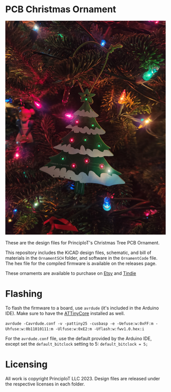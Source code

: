 # PCB Christmas Ornament
![cover photo](https://github.com/PrincipIoT/ChristmasOrnament/blob/main/photo.jpg?raw=true)

These are the design files for PrincipIoT's Christmas Tree PCB Ornament.

This repository includes the KiCAD design files, schematic, and bill of materials in the `OrnamentSCH` folder, and software in the `OrnamentCode` file. The hex file for the compiled firmware is available on the releases page.

These ornaments are available to purchase on [Etsy](https://principiot.etsy.com/listing/1627174457) and [Tindie](https://www.tindie.com/products/principiot/led-christmas-tree-ornament-twinkles/)

# Flashing
To flash the firmware to a board, use `avrdude` (it's included in the Arduino IDE). Make sure to have the [ATTinyCore](https://github.com/SpenceKonde/ATTinyCore) installed as well.

`avrdude -Cavrdude.conf -v -pattiny25 -cusbasp -e -Uefuse:w:0xFF:m -Uhfuse:w:0b11010111:m -Ulfuse:w:0xE2:m -Uflash:w:fwv1.0.hex:i`

For the `avrdude.conf` file, use the default provided by the Arduino IDE, except set the `default_bitclock` setting to 5: `default_bitclock = 5;`

# Licensing
All work is copyright PrincipIoT LLC 2023. Design files are released under the respective licenses in each folder.